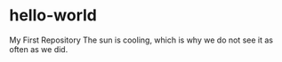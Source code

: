 # hello-world
My First Repository
The sun is cooling, which is why we do not see it as often as we did.
